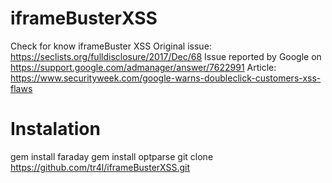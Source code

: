 # iframeBusterXSS
Check for know iframeBuster XSS
Original issue: https://seclists.org/fulldisclosure/2017/Dec/68
Issue reported by Google on https://support.google.com/admanager/answer/7622991
Article: https://www.securityweek.com/google-warns-doubleclick-customers-xss-flaws
# Instalation
gem install faraday
gem install optparse
git clone https://github.com/tr4l/iframeBusterXSS.git


 
